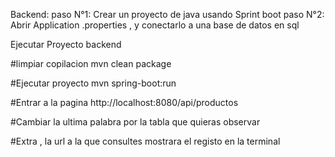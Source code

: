 Backend:
  paso N°1: Crear un proyecto de java usando Sprint boot
  paso N°2: Abrir Application .properties , y conectarlo a una base de datos en sql
  


Ejecutar Proyecto backend

#limpiar copilacion
  mvn clean package

#Ejecutar proyecto
  mvn spring-boot:run

#Entrar a la pagina
  http://localhost:8080/api/productos

  #Cambiar la ultima palabra por la tabla que quieras observar

#Extra , la url a la que consultes mostrara el registo en la terminal